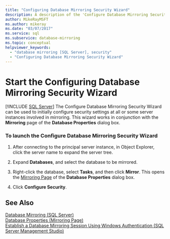```yaml
---
title: "Configuring Database Mirroring Security Wizard"
description: A description of the 'Configure Database Mirroring Security' Wizard in SQL Server Management Studio.
author: MikeRayMSFT
ms.author: mikeray
ms.date: "03/07/2017"
ms.service: sql
ms.subservice: database-mirroring
ms.topic: conceptual
helpviewer_keywords:
  - "database mirroring [SQL Server], security"
  - "Configuring Database Mirroring Security Wizard"
---
```

# Start the Configuring Database Mirroring Security Wizard
 [!INCLUDE [SQL Server](../../includes/applies-to-version/sqlserver.md)]
  The Configure Database Mirroring Security Wizard can be used to initially configure security settings at all or some server instances involved in mirroring. This wizard works in conjunction with the **Mirroring** page of the **Database Properties** dialog box.  
  
### To launch the Configure Database Mirroring Security Wizard  
  
1.  After connecting to the principal server instance, in Object Explorer, click the server name to expand the server tree.  
  
2.  Expand **Databases**, and select the database to be mirrored.  
  
3.  Right-click the database, select **Tasks**, and then click **Mirror**. This opens the [Mirroring Page](../../relational-databases/databases/database-properties-mirroring-page.md) of the **Database Properties** dialog box.  
  
4.  Click **Configure Security**.  
  
## See Also  
 [Database Mirroring &#40;SQL Server&#41;](../../database-engine/database-mirroring/database-mirroring-sql-server.md)   
 [Database Properties &#40;Mirroring Page&#41;](../../relational-databases/databases/database-properties-mirroring-page.md)   
 [Establish a Database Mirroring Session Using Windows Authentication &#40;SQL Server Management Studio&#41;](../../database-engine/database-mirroring/establish-database-mirroring-session-windows-authentication.md)  
  
  
